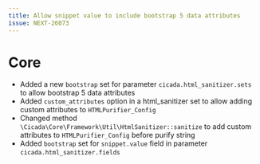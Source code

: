 ```yaml
---
title: Allow snippet value to include bootstrap 5 data attributes
issue: NEXT-26073
---
```

# Core
* Added a new `bootstrap` set for parameter `cicada.html_sanitizer.sets` to allow bootstrap 5 data attributes
* Added `custom_attributes` option in a html_sanitizer set to allow adding custom attributes to `HTMLPurifier_Config`
* Changed method `\Cicada\Core\Framework\Util\HtmlSanitizer::sanitize` to add custom attributes to `HTMLPurifier_Config` before purify string 
* Added `bootstrap` set for `snippet.value` field in parameter `cicada.html_sanitizer.fields`
